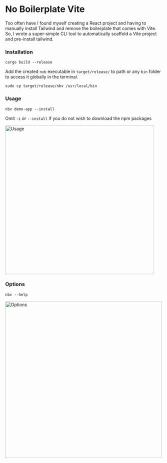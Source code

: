 # No Boilerplate Vite
Too often have I found myself creating a React project and having to manually install Tailwind and remove the boilerplate that comes with Vite. So, I wrote a super-simple CLI tool to automatically scaffold a Vite project and pre-install tailwind.
### Installation
```
cargo build --release
```
Add the created `nvb` executable in `target/release/` to path or any `bin` folder to access it globally in the terminal.
```
sudo cp target/release/nbv /usr/local/bin
```
### Usage
```
nbv demo-app --install
```
Omit `-i` or `--install` if you do not wish to download the npm packages

<img width="476" alt="Usage" src="https://github.com/alasgarlikamal/no-boilerplate-vite/assets/98516464/1fe56b24-8390-4479-8f56-91dcc5334cdc">

### Options
```
nbv --help
```
<img width="501" alt="Options" src="https://github.com/alasgarlikamal/no-boilerplate-vite/assets/98516464/0ac160b6-a3ea-4f46-861a-3c6474aa704d">

